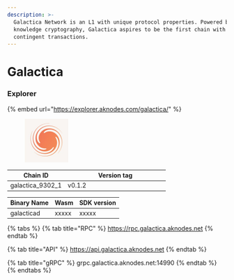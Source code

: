 ```yaml
---
description: >-
  Galactica Network is an L1 with unique protocol properties. Powered by zero
  knowledge cryptography, Galactica aspires to be the first chain with KYC-
  contingent transactions.
---
```


# Galactica

### Explorer

{% embed url="https://explorer.aknodes.com/galactica/" %}



<figure><img src="../.gitbook/assets/1680700239688.jpg" alt="" width="100"><figcaption></figcaption></figure>



<table><thead><tr><th>Chain ID</th><th width="218.33333333333331">Version tag</th></tr></thead><tbody><tr><td>galactica_9302_1</td><td>v0.1.2</td></tr></tbody></table>



| Binary Name | Wasm  | SDK version |
| ----------- | ----- | ----------- |
| galacticad  | xxxxx | xxxxx       |

{% tabs %}
{% tab title="RPC" %}
https://rpc.galactica.aknodes.net
{% endtab %}

{% tab title="API" %}
https://api.galactica.aknodes.net
{% endtab %}

{% tab title="gRPC" %}
grpc.galactica.aknodes.net:14990
{% endtab %}
{% endtabs %}
